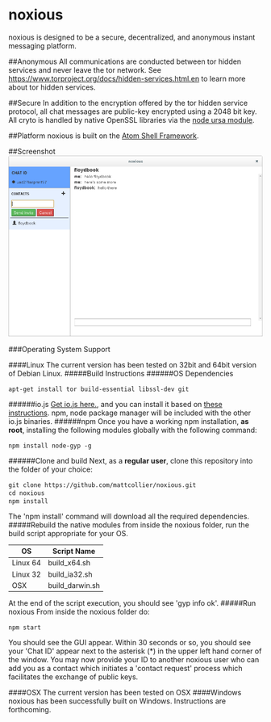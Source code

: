 # noxious
noxious is designed to be a secure, decentralized, and anonymous instant messaging platform.

##Anonymous
All communications are conducted between tor hidden services and never leave the tor network.
See https://www.torproject.org/docs/hidden-services.html.en to learn more about tor hidden services.

##Secure
In addition to the encryption offered by the tor hidden service protocol, all chat messages are
public-key encrypted using a 2048 bit key.  All cryto is handled by native OpenSSL libraries via
the [node ursa module](https://github.com/quartzjer/ursa).

##Platform
noxious is built on the [Atom Shell Framework](https://github.com/atom/atom-shell).

##Screenshot
![noxious screenshot](https://github.com/mattcollier/noxious/blob/screenshots/screenshot1.png)

###Operating System Support

####Linux
The current version has been tested on 32bit and 64bit version of Debian Linux.
#####Build Instructions
######OS Dependencies
```
apt-get install tor build-essential libssl-dev git
```
######io.js
[Get io.js here.](https://iojs.org/en/index.html), and you can install it based on
[these instructions](http://jonathanmh.com/installing-io-js-ubuntu-digital-ocean-droplet/). npm, node package
manager will be included with the other io.js binaries.
######npm
Once you have a working npm installation, **as root**, installing the following modules globally with the following command:
```
npm install node-gyp -g
```
######Clone and build
Next, as a **regular user**, clone this repository into the folder of your choice:
```
git clone https://github.com/mattcollier/noxious.git
cd noxious
npm install
```
The 'npm install' command will download all the required dependencies.
#####Rebuild the native modules
from inside the noxious folder, run the build script appropriate for your OS.

OS        | Script Name
--------- | -----------
Linux 64  | build_x64.sh
Linux 32  | build_ia32.sh
OSX       | build_darwin.sh

At the end of the script execution, you should see 'gyp info ok'.
#####Run noxious
From inside the noxious folder do:
```
npm start
```
You should see the GUI appear.  Within 30 seconds or so, you should see your 'Chat ID'
appear next to the asterisk (*) in the upper left hand corner of the window.  You may now
provide your ID to another noxious user who can add you as a contact which initiates a 'contact
request' process which facilitates the exchange of public keys.

####OSX
The current version has been tested on OSX
####Windows
noxious has been successfully built on Windows.  Instructions are forthcoming.
